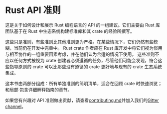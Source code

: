 # Rust API 准则

这是关于如何设计和展示 Rust 编程语言的 API 的一组建议。它们主要由 Rust 库团队基于在 Rust 中生态系统构建标准库和其 crate 的经验所撰写。

这些只是准则，有些准则比其他准则更为严格。在某些情况下，它们仍然有些模糊，当前仍在开发中完善中。
Rust crate 作者应在 Rust 库开发中将它们视为惯用与相互协作的一组重要因素考虑，并在他们认为合适的情况下使用。
这些准则不应以任何方式被视为 crate 创建者必须遵循的任务，尽管他们可能会发现，符合这些指导原则的 crate 可以比那些没有遵循的 crate 更好地与现有的 crate 生态系统集成。

这本书由两部分组成：所有单独准则的简明清单，适合在回顾 crate 时快速浏览；和局部
包含详细解释指南的章节。

如果您有兴趣对 API 准则做出贡献，请查看[contributing.md]并加入我们的[Gitter channel]。

[checklist]: checklist.html
[contributing.md]: https://github.com/rust-lang/api-guidelines/blob/master/CONTRIBUTING.md
[gitter channel]: https://gitter.im/rust-impl-period/WG-libs-guidelines
